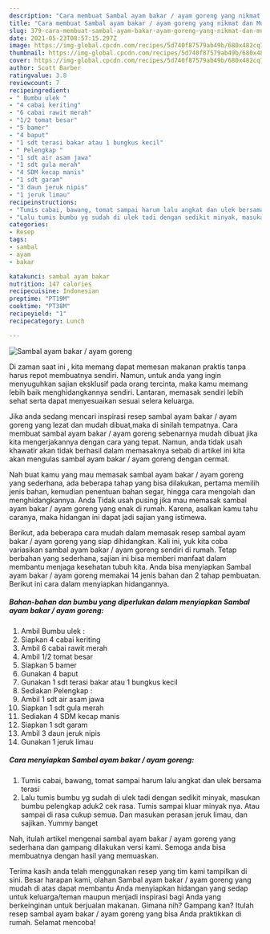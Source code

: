 ```yaml
---
description: "Cara membuat Sambal ayam bakar / ayam goreng yang nikmat dan Mudah Dibuat"
title: "Cara membuat Sambal ayam bakar / ayam goreng yang nikmat dan Mudah Dibuat"
slug: 379-cara-membuat-sambal-ayam-bakar-ayam-goreng-yang-nikmat-dan-mudah-dibuat
date: 2021-05-23T08:57:15.297Z
image: https://img-global.cpcdn.com/recipes/5d740f87579ab49b/680x482cq70/sambal-ayam-bakar-ayam-goreng-foto-resep-utama.jpg
thumbnail: https://img-global.cpcdn.com/recipes/5d740f87579ab49b/680x482cq70/sambal-ayam-bakar-ayam-goreng-foto-resep-utama.jpg
cover: https://img-global.cpcdn.com/recipes/5d740f87579ab49b/680x482cq70/sambal-ayam-bakar-ayam-goreng-foto-resep-utama.jpg
author: Scott Barber
ratingvalue: 3.8
reviewcount: 7
recipeingredient:
- " Bumbu ulek "
- "4 cabai keriting"
- "6 cabai rawit merah"
- "1/2 tomat besar"
- "5 bamer"
- "4 baput"
- "1 sdt terasi bakar atau 1 bungkus kecil"
- " Pelengkap "
- "1 sdt air asam jawa"
- "1 sdt gula merah"
- "4 SDM kecap manis"
- "1 sdt garam"
- "3 daun jeruk nipis"
- "1 jeruk limau"
recipeinstructions:
- "Tumis cabai, bawang, tomat sampai harum lalu angkat dan ulek bersama terasi"
- "Lalu tumis bumbu yg sudah di ulek tadi dengan sedikit minyak, masukan bumbu pelengkap aduk2 cek rasa. Tumis sampai kluar minyak nya. Atau sampai di rasa cukup semua. Dan masukan perasan jeruk limau, dan sajikan. Yummy banget"
categories:
- Resep
tags:
- sambal
- ayam
- bakar

katakunci: sambal ayam bakar 
nutrition: 147 calories
recipecuisine: Indonesian
preptime: "PT19M"
cooktime: "PT38M"
recipeyield: "1"
recipecategory: Lunch

---
```



![Sambal ayam bakar / ayam goreng](https://img-global.cpcdn.com/recipes/5d740f87579ab49b/680x482cq70/sambal-ayam-bakar-ayam-goreng-foto-resep-utama.jpg)

Di zaman  saat ini , kita memang dapat memesan makanan praktis tanpa harus repot membuatnya sendiri. Namun, untuk anda yang ingin menyuguhkan sajian eksklusif pada orang tercinta, maka kamu memang lebih baik menghidangkannya sendiri. Lantaran, memasak sendiri lebih sehat serta dapat menyesuaikan sesuai selera keluarga.

Jika anda sedang mencari inspirasi resep sambal ayam bakar / ayam goreng yang lezat dan mudah dibuat,maka di sinilah tempatnya. Cara membuat sambal ayam bakar / ayam goreng  sebenarnya mudah dibuat jika kita mengerjakannya dengan cara yang tepat. Namun, anda tidak usah khawatir akan tidak berhasil dalam memasaknya 
sebab di artikel ini kita akan mengulas sambal ayam bakar / ayam goreng dengan cermat.  



Nah buat kamu yang mau memasak sambal ayam bakar / ayam goreng yang sederhana, ada beberapa tahap yang bisa dilakukan, pertama memilih jenis bahan, kemudian penentuan bahan segar, hingga cara mengolah dan menghidangkannya. Anda Tidak usah pusing jika mau memasak sambal ayam bakar / ayam goreng yang enak di rumah. Karena, asalkan kamu  tahu caranya, maka hidangan ini dapat jadi sajian yang istimewa.

Berikut, ada beberapa cara mudah dalam memasak resep sambal ayam bakar / ayam goreng yang siap dihidangkan. Kali ini, yuk kita coba variasikan sambal ayam bakar / ayam goreng sendiri di rumah. Tetap berbahan yang sederhana, sajian ini bisa memberi manfaat dalam membantu menjaga kesehatan tubuh kita. Anda bisa menyiapkan Sambal ayam bakar / ayam goreng memakai 14 jenis bahan dan 2 tahap pembuatan. Berikut ini cara dalam menyiapkan hidangannya.

<!--inarticleads1-->

##### Bahan-bahan dan bumbu yang diperlukan dalam menyiapkan Sambal ayam bakar / ayam goreng:

1. Ambil  Bumbu ulek :
1. Siapkan 4 cabai keriting
1. Ambil 6 cabai rawit merah
1. Ambil 1/2 tomat besar
1. Siapkan 5 bamer
1. Gunakan 4 baput
1. Gunakan 1 sdt terasi bakar atau 1 bungkus kecil
1. Sediakan  Pelengkap :
1. Ambil 1 sdt air asam jawa
1. Siapkan 1 sdt gula merah
1. Sediakan 4 SDM kecap manis
1. Siapkan 1 sdt garam
1. Ambil 3 daun jeruk nipis
1. Gunakan 1 jeruk limau




<!--inarticleads2-->

##### Cara menyiapkan Sambal ayam bakar / ayam goreng:

1. Tumis cabai, bawang, tomat sampai harum lalu angkat dan ulek bersama terasi
1. Lalu tumis bumbu yg sudah di ulek tadi dengan sedikit minyak, masukan bumbu pelengkap aduk2 cek rasa. Tumis sampai kluar minyak nya. Atau sampai di rasa cukup semua. Dan masukan perasan jeruk limau, dan sajikan. Yummy banget




Nah, itulah artikel mengenai  sambal ayam bakar / ayam goreng  yang sederhana dan gampang dilakukan versi kami. Semoga anda bisa membuatnya dengan hasil yang memuaskan. 

Terima kasih anda telah menggunakan resep yang tim kami tampilkan di sini. Besar harapan kami, olahan  Sambal ayam bakar / ayam goreng yang mudah di atas dapat membantu Anda menyiapkan hidangan yang sedap untuk keluarga/teman maupun menjadi inspirasi bagi Anda yang berkeinginan untuk berjualan makanan. Gimana nih? Gampang kan? Itulah resep sambal ayam bakar / ayam goreng yang bisa Anda praktikkan di rumah. Selamat mencoba!

